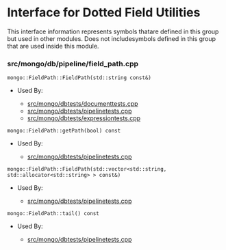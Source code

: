
# Interface for Dotted Field Utilities
This interface information represents symbols thatare defined in this group but used in other modules.  Does not includesymbols defined in this group that are used inside this module.

### src/mongo/db/pipeline/field\_path.cpp

<div></div>

    mongo::FieldPath::FieldPath(std::string const&)

- Used By:

    - [src/mongo/dbtests/documenttests.cpp](../../../tests/unit\_tests)
    - [src/mongo/dbtests/pipelinetests.cpp](../../../tests/unit\_tests)
    - [src/mongo/dbtests/expressiontests.cpp](../../../tests/unit\_tests)

<div></div>

    mongo::FieldPath::getPath(bool) const

- Used By:

    - [src/mongo/dbtests/pipelinetests.cpp](../../../tests/unit\_tests)

<div></div>

    mongo::FieldPath::FieldPath(std::vector<std::string, std::allocator<std::string> > const&)

- Used By:

    - [src/mongo/dbtests/pipelinetests.cpp](../../../tests/unit\_tests)

<div></div>

    mongo::FieldPath::tail() const

- Used By:

    - [src/mongo/dbtests/pipelinetests.cpp](../../../tests/unit\_tests)
